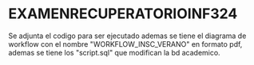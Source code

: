 # EXAMENRECUPERATORIOINF324
Se adjunta el codigo para ser ejecutado
ademas se tiene el diagrama de workflow con el nombre
"WORKFLOW_INSC_VERANO" en formato pdf, ademas se tiene
los "script.sql" que modifican
la bd academico.
